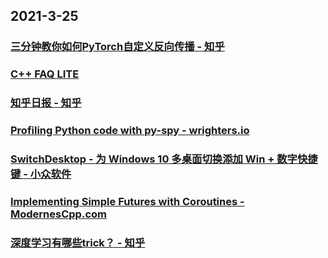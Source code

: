 
## 2021-3-25

### [三分钟教你如何PyTorch自定义反向传播 - 知乎](https://zhuanlan.zhihu.com/p/359524837)

### [C++ FAQ LITE](http://www.sunistudio.com/cppfaq/)

### [知乎日报 - 知乎](https://daily.zhihu.com/story/9734429)

### [Profiling Python code with py-spy - wrighters.io](https://www.wrighters.io/profiling-python-code-with-py-spy/)

### [SwitchDesktop - 为 Windows 10 多桌面切换添加 Win + 数字快捷键 - 小众软件](https://www.appinn.com/switchdesktop-ahk-windows-10/)

### [Implementing Simple Futures with Coroutines - ModernesCpp.com](http://www.modernescpp.com/index.php/implementing-futures-with-coroutines)

### [深度学习有哪些trick？ - 知乎](https://www.zhihu.com/question/30712664/answer/1799536256?utm_medium=social&utm_oi=49336847171584&utm_source=com.instapaper.android)